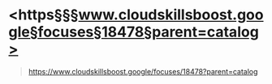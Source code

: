 
# <https§§§www.cloudskillsboost.google§focuses§18478§parent=catalog>
> <https://www.cloudskillsboost.google/focuses/18478?parent=catalog>
        